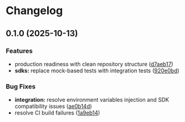 # Changelog

## 0.1.0 (2025-10-13)


### Features

* production readiness with clean repository structure ([d7aeb17](https://github.com/tangle-network/faas-infra-blueprint/commit/d7aeb17fca59251b7d1e4ff6873f9a596878ceb9))
* **sdks:** replace mock-based tests with integration tests ([920e0bd](https://github.com/tangle-network/faas-infra-blueprint/commit/920e0bd4909ada388f252d094ad7bd37a0303928))


### Bug Fixes

* **integration:** resolve environment variables injection and SDK compatibility issues ([ae0b14d](https://github.com/tangle-network/faas-infra-blueprint/commit/ae0b14dd1ff9787c6ca3a4b8371629692078c117))
* resolve CI build failures ([1a9eb14](https://github.com/tangle-network/faas-infra-blueprint/commit/1a9eb146fabe2877fcea42d282b45b7aff300378))
